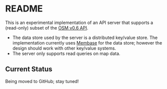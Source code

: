 # README

This is an experimental implementation of an API server that supports
a (read-only) subset of the [OSM v0.6 API][osmapi].

* The data store used by the server is a distributed key/value store.
  The implementation currently uses [Membase][membase] for the data
  store; however the design should work with other key/value systems.
* The server only supports read queries on map data.

## Current Status

Being moved to GitHub; stay tuned!

<!-- References -->

 [membase]: http://www.membase.org/ "Membase"
 [osmapi]: http://wiki.openstreetmap.org/wiki/API_v0.6 "OSM v0.6 API"
